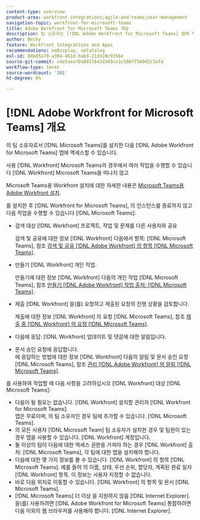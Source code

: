 ```yaml
---
content-type: overview
product-area: workfront-integrations;agile-and-teams;user-management
navigation-topic: workfront-for-microsoft-teams
title: Adobe Workfront for Microsoft Teams 개요
description: 팀 소유자는 [!DNL Adobe Workfront for Microsoft Teams] 앱에 액세스할 수 있습니다.
author: Becky
feature: Workfront Integrations and Apps
recommendations: noDisplay, noCatalog
exl-id: 88b05a70-a304-461d-bab3-21d328c9356e
source-git-commit: c4e5aea70a8013643d3d9ce1c588ff560d2c3afd
workflow-type: tm+mt
source-wordcount: '301'
ht-degree: 0%

---
```


# [!DNL Adobe Workfront for Microsoft Teams] 개요

의 팀 소유자로서 [!DNL Microsoft Teams]를 설치한 다음 [!DNL Adobe Workfront for Microsoft Teams] 앱에 액세스할 수 있습니다.

사용 [!DNL Workfront] Microsoft Teams의 경우에서 여러 작업을 수행할 수 있습니다 [!DNL Workfront] Microsoft Teams을 떠나지 않고

Microsoft Teams용 Workfront 설치에 대한 자세한 내용은 [Microsoft Teams용 Adobe Workfront 설치](../../workfront-integrations-and-apps/using-workfront-with-microsoft-teams/install-workfront-ms-teams.md).

를 설치한 후 [!DNL Workfront for Microsoft Teams], 의 인스턴스를 종료하지 않고 다음 작업을 수행할 수 있습니다 [!DNL Microsoft Teams]:

* 검색 대상 [!DNL Workfront] 프로젝트, 작업 및 문제를 다른 사용자와 공유

  검색 및 공유에 대한 정보 [!DNL Workfront] 다음에서 항목: [!DNL Microsoft Teams], 참조 [검색 및 공유 [!DNL Adobe Workfront] 의 항목 [!DNL Microsoft Teams]](../../workfront-integrations-and-apps/using-workfront-with-microsoft-teams/search-for-and-share-wf-items-in-ms-teams.md).

* 만들기 [!DNL Workfront] 개인 작업.

  만들기에 대한 정보 [!DNL Workfront] 다음의 개인 작업 [!DNL Microsoft Teams], 참조 [만들기 [!DNL Adobe Workfront] 작업 출처: [!DNL Microsoft Teams]](../../workfront-integrations-and-apps/using-workfront-with-microsoft-teams/create-workfront-tasks-from-ms-teams.md).

* 제출 [!DNL Workfront] 을(를) 요청하고 제출된 요청의 진행 상황을 검토합니다.

  제출에 대한 정보 [!DNL Workfront] 의 요청 [!DNL Microsoft Teams], 참조 [제출 중 [!DNL Workfront] 의 요청 [!DNL Microsoft Teams]](../../workfront-integrations-and-apps/using-workfront-with-microsoft-teams/submit-workfront-requests-from-ms-teams.md).

* 다음에 응답: [!DNL Workfront] 업데이트 및 댓글에 대한 알림입니다.
* 문서 승인 요청에 응답합니다.\
   에 응답하는 방법에 대한 정보 [!DNL Workfront] 다음의 알림 및 문서 승인 요청 [!DNL Microsoft Teams], 참조 [관리 [!DNL Adobe Workfront] 의 알림 [!DNL Microsoft Teams]](../../workfront-integrations-and-apps/using-workfront-with-microsoft-teams/manage-wf-notifications-approval-requests-ms-teams.md).

를 사용하여 작업할 때 다음 사항을 고려하십시오 [!DNL Workfront] 대상 [!DNL Microsoft Teams]:

* 다음이 될 필요는 없습니다. [!DNL Workfront] 설치할 관리자 [!DNL Workfront for Microsoft Teams].\
   앱은 무료이며, 의 팀 소유자인 경우 팀에 추가할 수 있습니다. [!DNL Microsoft Teams].
* 의 모든 사용자 [!DNL Microsoft Team] 팀 소유자가 설치한 경우 및 팀원이 있는 경우 앱을 사용할 수 있습니다. [!DNL Workfront] 계정입니다.
* 둘 이상의 팀이 다음에 대한 액세스 권한을 가져야 하는 경우 [!DNL Workfront] 출처: [!DNL Microsoft Teams], 각 팀에 대한 앱을 설치해야 합니다.
* 다음에 대한 몇 가지 정보를 볼 수 있습니다. [!DNL Workfront] 의 항목 [!DNL Microsoft Teams]. 예를 들어 의 이름, 상태, 우선 순위, 할당자, 계획된 완료 일자 [!DNL Workfront] 항목. 이 정보는 사용자 지정할 수 없습니다.
* 바로 다음 위치로 이동할 수 있습니다. [!DNL Workfront] 의 항목 및 문서 [!DNL Microsoft Teams].
* [!DNL Microsoft Teams] 더 이상 을 지원하지 않음 [!DNL Internet Explorer]. 을(를) 사용하려면 [!DNL Adobe Workfront for Microsoft Teams] 통합하려면 다음 이외의 웹 브라우저를 사용해야 합니다. [!DNL Internet Explorer].
